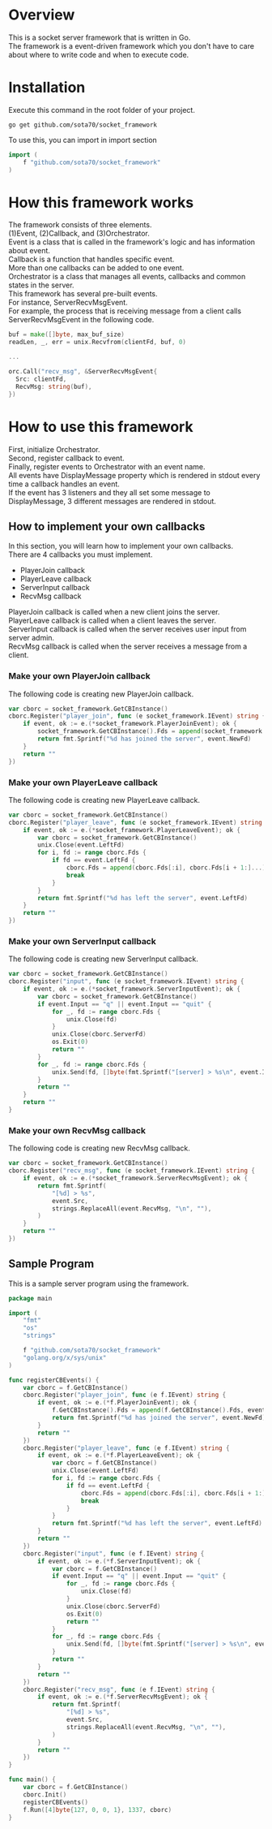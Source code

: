 # Overview

This is a socket server framework that is written in Go.<br>
The framework is a event-driven framework which you don't have to care about where to write code and when to execute code.

# Installation

Execute this command in the root folder of your project.
```
go get github.com/sota70/socket_framework
```

To use this, you can import in import section
```go
import (
	f "github.com/sota70/socket_framework"
)
```

# How this framework works

The framework consists of three elements.<br>
(1)Event, (2)Callback, and (3)Orchestrator.<br>
Event is a class that is called in the framework's logic and has information about event.<br>
Callback is a function that handles specific event.<br>
More than one callbacks can be added to one event.<br>
Orchestrator is a class that manages all events, callbacks and common states in the server.<br>
This framework has several pre-built events.<br>
For instance, ServerRecvMsgEvent.<br>
For example, the process that is receiving message from a client calls ServerRecvMsgEvent in the following code.
```go
buf = make([]byte, max_buf_size)
readLen, _, err = unix.Recvfrom(clientFd, buf, 0)

...

orc.Call("recv_msg", &ServerRecvMsgEvent{
  Src: clientFd,
  RecvMsg: string(buf),
})
```

# How to use this framework

First, initialize Orchestrator.<br>
Second, register callback to event.<br>
Finally, register events to Orchestrator with an event name.<br>
All events have DisplayMessage property which is rendered in stdout every time a callback handles an event.<br>
If the event has 3 listeners and they all set some message to DisplayMessage, 3 different messages are rendered in stdout.

## How to implement your own callbacks

In this section, you will learn how to implement your own callbacks.<br>
There are 4 callbacks you must implement.<br>
- PlayerJoin callback<br>
- PlayerLeave callback<br>
- ServerInput callback<br>
- RecvMsg callback<br>

PlayerJoin callback is called when a new client joins the server.<br>
PlayerLeave callback is called when a client leaves the server.<br>
ServerInput callback is called when the server receives user input from server admin.<br>
RecvMsg callback is called when the server receives a message from a client.

### Make your own PlayerJoin callback

The following code is creating new PlayerJoin callback.
```go
var cborc = socket_framework.GetCBInstance()
cborc.Register("player_join", func (e socket_framework.IEvent) string {
	if event, ok := e.(*socket_framework.PlayerJoinEvent); ok {
		socket_framework.GetCBInstance().Fds = append(socket_framework.GetCBInstance().Fds, event.NewFd)
		return fmt.Sprintf("%d has joined the server", event.NewFd)
	}
	return ""
})
```

### Make your own PlayerLeave callback

The following code is creating new PlayerLeave callback.
```go
var cborc = socket_framework.GetCBInstance()
cborc.Register("player_leave", func (e socket_framework.IEvent) string {
	if event, ok := e.(*socket_framework.PlayerLeaveEvent); ok {
		var cborc = socket_framework.GetCBInstance()
		unix.Close(event.LeftFd)
		for i, fd := range cborc.Fds {
			if fd == event.LeftFd {
				cborc.Fds = append(cborc.Fds[:i], cborc.Fds[i + 1:]...)
				break
			}
		}
		return fmt.Sprintf("%d has left the server", event.LeftFd)
	}
	return ""
})
```

### Make your own ServerInput callback

The following code is creating new ServerInput callback.
```go
var cborc = socket_framework.GetCBInstance()
cborc.Register("input", func (e socket_framework.IEvent) string {
	if event, ok := e.(*socket_framework.ServerInputEvent); ok {
		var cborc = socket_framework.GetCBInstance()
		if event.Input == "q" || event.Input == "quit" {
			for _, fd := range cborc.Fds {
				unix.Close(fd)
			}
			unix.Close(cborc.ServerFd)
			os.Exit(0)
			return ""
		}
		for _, fd := range cborc.Fds {
			unix.Send(fd, []byte(fmt.Sprintf("[server] > %s\n", event.Input)), 0)
		}
		return ""
	}
	return ""
}
```

### Make your own RecvMsg callback

The following code is creating new RecvMsg callback.
```go
var cborc = socket_framework.GetCBInstance()
cborc.Register("recv_msg", func (e socket_framework.IEvent) string {
	if event, ok := e.(*socket_framework.ServerRecvMsgEvent); ok {
		return fmt.Sprintf(
			"[%d] > %s",
			event.Src,
			strings.ReplaceAll(event.RecvMsg, "\n", ""),
		)
	}
	return ""
})
```

## Sample Program

This is a sample server program using the framework.
```go
package main

import (
	"fmt"
	"os"
	"strings"

	f "github.com/sota70/socket_framework"
	"golang.org/x/sys/unix"
)

func registerCBEvents() {
	var cborc = f.GetCBInstance()
	cborc.Register("player_join", func (e f.IEvent) string {
		if event, ok := e.(*f.PlayerJoinEvent); ok {
			f.GetCBInstance().Fds = append(f.GetCBInstance().Fds, event.NewFd)
			return fmt.Sprintf("%d has joined the server", event.NewFd)
		}
		return ""
	})
	cborc.Register("player_leave", func (e f.IEvent) string {
		if event, ok := e.(*f.PlayerLeaveEvent); ok {
			var cborc = f.GetCBInstance()
			unix.Close(event.LeftFd)
			for i, fd := range cborc.Fds {
				if fd == event.LeftFd {
					cborc.Fds = append(cborc.Fds[:i], cborc.Fds[i + 1:]...)
					break
				}
			}
			return fmt.Sprintf("%d has left the server", event.LeftFd)
		}
		return ""
	})
	cborc.Register("input", func (e f.IEvent) string {
		if event, ok := e.(*f.ServerInputEvent); ok {
			var cborc = f.GetCBInstance()
			if event.Input == "q" || event.Input == "quit" {
				for _, fd := range cborc.Fds {
					unix.Close(fd)
				}
				unix.Close(cborc.ServerFd)
				os.Exit(0)
				return ""
			}
			for _, fd := range cborc.Fds {
				unix.Send(fd, []byte(fmt.Sprintf("[server] > %s\n", event.Input)), 0)
			}
			return ""
		}
		return ""
	})
	cborc.Register("recv_msg", func (e f.IEvent) string {
		if event, ok := e.(*f.ServerRecvMsgEvent); ok {
			return fmt.Sprintf(
				"[%d] > %s",
				event.Src,
				strings.ReplaceAll(event.RecvMsg, "\n", ""),
			)
		}
		return ""
	})
}

func main() {
	var cborc = f.GetCBInstance()
	cborc.Init()
	registerCBEvents()
	f.Run([4]byte{127, 0, 0, 1}, 1337, cborc)
}
```
